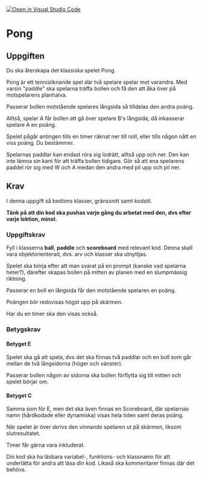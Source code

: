 [![Open in Visual Studio Code](https://classroom.github.com/assets/open-in-vscode-2e0aaae1b6195c2367325f4f02e2d04e9abb55f0b24a779b69b11b9e10269abc.svg)](https://classroom.github.com/online_ide?assignment_repo_id=16549857&assignment_repo_type=AssignmentRepo)
# Pong

## Uppgiften

Du ska återskapa det klassiska spelet Pong.

Pong är ett tennisliknande spel där två spelare spelar mot varandra. Med varsin "paddle" ska spelarna träffa bollen och få den att åka över på motspelarens planhalva.

Passerar bollen motstående spelares långsida så tilldelas den andra poäng.

Alltså, spelar A får bollen att gå över spelare B's långsida, då inkasserar spelare A en poäng.

Spelet pågår antingen tills en timer räknat ner till noll, eller tills någon nått en viss poäng. Du bestämmer.

Spelarnas paddlar kan endast röra sig lodrätt, alltså upp och ner. Den kan inte lämna sin kant för att träffa bollen tidigare. Gör så att ena spelarens paddel rör sig med W och A medan den andra med pil upp och pil ner.

## Krav

I denna uppgift så bedöms klasser, gränssnitt samt kodstil.

__Tänk på att din kod ska pushas varje gång du arbetat med den, dvs efter varje lektion, minst.__

### Uppgiftskrav

Fyll i klasserna __ball__, __paddle__ och __scoreboard__ med relevant kod. Denna skall vara objektorienterad, dvs. arv och klasser ska utnyttjas.

Spelet ska börja efter att man svarat på en prompt (kanske vad spelarna heter?), därefter skapas bollen på mitten av planen med en slumpmässig riktning.

Passerar en boll en långsida får den motstående spelaren en poäng.

Poängen bör redovisas högst upp på skärmen.

Har du en timer ska den visas också.

### Betygskrav

#### Betyget E

Spelet ska gå att spela, dvs det ska finnas två paddlar och en boll som går mellan de två långsidorna (höger och vänster).

Passerar bollen någon av sidorna ska bollen förflytta sig till mitten och spelet börjar om.

#### Betyget C

Samma som för E, men det ska även finnas en Scoreboard, där spelarnas namn (hårdkodade eller dynamiska) visas hela tiden samt deras poäng.

När spelet är över skrivs den vinnande spelaren ut på skärmen, liksom slutresultatet.

Timer får gärna vara inkluderat.

Din kod ska ha läsbara variabel-, funktions- och klassnamn för att underlätta för andra att läsa din kod. Likaså ska kommentarer finnas där det behövs.

